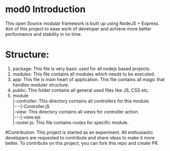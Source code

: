 # mod0 Introduction
This open Source modular framework is built up using NodeJS + Express.
Aim of this project to ease work of developer and achieve more better performance and stability in no time.

# Structure:
1. package: This file is very basic used for all nodejs based projects.
2. modules: This file contains all modules which needs to be executed.
3. app: This file is main heart of application. This file contains all magic that handles moduler structure.
4. public: This folder contains all general used files like JS, CSS etc.
5. module <br>
   |-controller: This directory contains all controllers for this module.<br>
   |---|-Controller.jS<br>
   |-view: This directory contains all views for controller action.<br>
   |---|-view.ejs<br>
   |-router.js: This file contains routes for specific module.<br>
   
#Contribution:
This project is started as an experiment. All enthusiastic developers are requested to contribute and share ideas to make it more better.
To contribute on this project, you can fork this repo and create PR.
